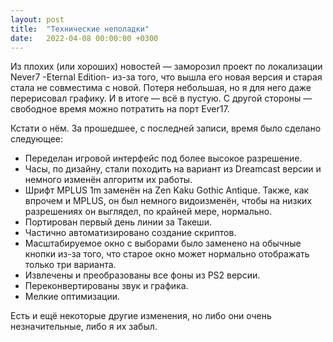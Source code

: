 ```yaml
---
layout: post
title:  "Технические неполадки"
date:   2022-04-08 00:00:00 +0300
---
```

Из плохих (или хороших) новостей — заморозил проект по локализации Never7 -Eternal Edition- из-за того, что вышла его новая версия и старая стала не совместима с новой. Потеря небольшая, но я для него даже перерисовал графику. И в итоге — всё в пустую. С другой стороны — свободное время можно потратить на порт Ever17.

Кстати о нём. За прошедшее, с последней записи, время было сделано следующее:
- Переделан игровой интерфейс под более высокое разрешение.
- Часы, по дизайну, стали походить на вариант из Dreamcast версии и немного изменён алгоритм их работы.
- Шрифт MPLUS 1m заменён на Zen Kaku Gothic Antique. Также, как впрочем и MPLUS, он был немного видоизменён, чтобы на низких разрешениях он выглядел, по крайней мере, нормально.
- Портирован первый день линии за Такеши.
- Частично автоматизировано создание скриптов.
- Масштабируемое окно с выборами было заменено на обычные кнопки из-за того, что старое окно может нормально отображать только три варианта.
- Извлечены и преобразованы все фоны из PS2 версии.
- Переконвертированы звук и графика.
- Мелкие оптимизации.

Есть и ещё некоторые другие изменения, но либо они очень незначительные, либо я их забыл.
